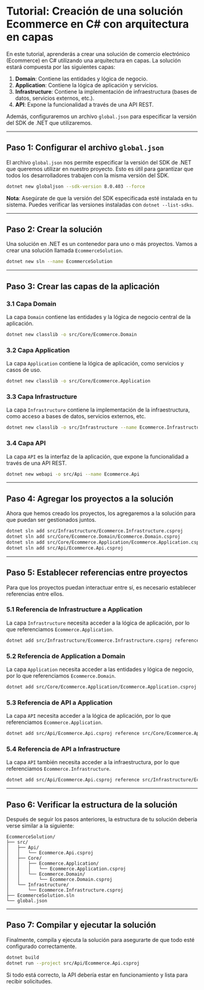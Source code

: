 # Tutorial: Creación de una solución Ecommerce en C# con arquitectura en capas

En este tutorial, aprenderás a crear una solución de comercio electrónico (Ecommerce) en C# utilizando una arquitectura en capas. La solución estará compuesta por las siguientes capas:

1. **Domain**: Contiene las entidades y lógica de negocio.
2. **Application**: Contiene la lógica de aplicación y servicios.
3. **Infrastructure**: Contiene la implementación de infraestructura (bases de datos, servicios externos, etc.).
4. **API**: Expone la funcionalidad a través de una API REST.

Además, configuraremos un archivo `global.json` para especificar la versión del SDK de .NET que utilizaremos.

---

## Paso 1: Configurar el archivo `global.json`

El archivo `global.json` nos permite especificar la versión del SDK de .NET que queremos utilizar en nuestro proyecto. Esto es útil para garantizar que todos los desarrolladores trabajen con la misma versión del SDK.

```bash
dotnet new globaljson --sdk-version 8.0.403 --force
```

**Nota**: Asegúrate de que la versión del SDK especificada esté instalada en tu sistema. Puedes verificar las versiones instaladas con `dotnet --list-sdks`.

---

## Paso 2: Crear la solución

Una solución en .NET es un contenedor para uno o más proyectos. Vamos a crear una solución llamada `EcommerceSolution`.

```bash
dotnet new sln --name EcommerceSolution
```

---

## Paso 3: Crear las capas de la aplicación

### 3.1 Capa Domain

La capa `Domain` contiene las entidades y la lógica de negocio central de la aplicación.

```bash
dotnet new classlib -o src/Core/Ecommerce.Domain
```

### 3.2 Capa Application

La capa `Application` contiene la lógica de aplicación, como servicios y casos de uso.

```bash
dotnet new classlib -o src/Core/Ecommerce.Application
```

### 3.3 Capa Infrastructure

La capa `Infrastructure` contiene la implementación de la infraestructura, como acceso a bases de datos, servicios externos, etc.

```bash
dotnet new classlib -o src/Infrastructure --name Ecommerce.Infrastructure
```

### 3.4 Capa API

La capa `API` es la interfaz de la aplicación, que expone la funcionalidad a través de una API REST.

```bash
dotnet new webapi -o src/Api --name Ecommerce.Api
```

---

## Paso 4: Agregar los proyectos a la solución

Ahora que hemos creado los proyectos, los agregaremos a la solución para que puedan ser gestionados juntos.

```bash
dotnet sln add src/Infrastructure/Ecommerce.Infrastructure.csproj
dotnet sln add src/Core/Ecommerce.Domain/Ecommerce.Domain.csproj
dotnet sln add src/Core/Ecommerce.Application/Ecommerce.Application.csproj
dotnet sln add src/Api/Ecommerce.Api.csproj
```

---

## Paso 5: Establecer referencias entre proyectos

Para que los proyectos puedan interactuar entre sí, es necesario establecer referencias entre ellos.

### 5.1 Referencia de Infrastructure a Application

La capa `Infrastructure` necesita acceder a la lógica de aplicación, por lo que referenciamos `Ecommerce.Application`.

```bash
dotnet add src/Infrastructure/Ecommerce.Infrastructure.csproj reference src/Core/Ecommerce.Application/Ecommerce.Application.csproj
```

### 5.2 Referencia de Application a Domain

La capa `Application` necesita acceder a las entidades y lógica de negocio, por lo que referenciamos `Ecommerce.Domain`.

```bash
dotnet add src/Core/Ecommerce.Application/Ecommerce.Application.csproj reference src/Core/Ecommerce.Domain/Ecommerce.Domain.csproj
```

### 5.3 Referencia de API a Application

La capa `API` necesita acceder a la lógica de aplicación, por lo que referenciamos `Ecommerce.Application`.

```bash
dotnet add src/Api/Ecommerce.Api.csproj reference src/Core/Ecommerce.Application/Ecommerce.Application.csproj
```

### 5.4 Referencia de API a Infrastructure

La capa `API` también necesita acceder a la infraestructura, por lo que referenciamos `Ecommerce.Infrastructure`.

```bash
dotnet add src/Api/Ecommerce.Api.csproj reference src/Infrastructure/Ecommerce.Infrastructure.csproj
```

---

## Paso 6: Verificar la estructura de la solución

Después de seguir los pasos anteriores, la estructura de tu solución debería verse similar a la siguiente:

```
EcommerceSolution/
├── src/
│   ├── Api/
│   │   └── Ecommerce.Api.csproj
│   ├── Core/
│   │   ├── Ecommerce.Application/
│   │   │   └── Ecommerce.Application.csproj
│   │   └── Ecommerce.Domain/
│   │       └── Ecommerce.Domain.csproj
│   └── Infrastructure/
│       └── Ecommerce.Infrastructure.csproj
├── EcommerceSolution.sln
└── global.json
```

---

## Paso 7: Compilar y ejecutar la solución

Finalmente, compila y ejecuta la solución para asegurarte de que todo esté configurado correctamente.

```bash
dotnet build
dotnet run --project src/Api/Ecommerce.Api.csproj
```

Si todo está correcto, la API debería estar en funcionamiento y lista para recibir solicitudes.


